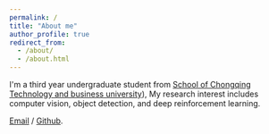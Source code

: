 ```yaml
---
permalink: /
title: "About me"
author_profile: true
redirect_from: 
  - /about/
  - /about.html
---
```


I'm a third year undergraduate student from [School of Chongqing Technology and business university](http://www.ctbu.edu.cn/)), My research interest includes computer vision, object detection, and deep reinforcement learning.


[Email](ytzhou@ctbu.edu.cn) / [Github](https://github.com/zytjay).
